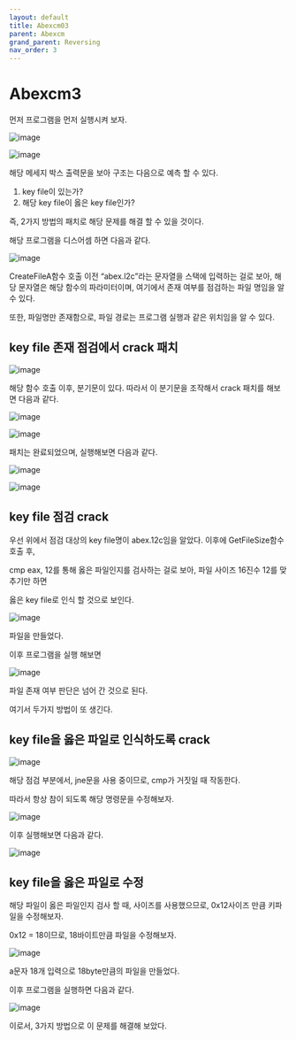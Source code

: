 ```yaml
---
layout: default
title: Abexcm03
parent: Abexcm
grand_parent: Reversing
nav_order: 3
---
```


# Abexcm3

먼저 프로그램을 먼저 실행시켜 보자.

![image](/assets/images/Abexcm03/Abexcm03.png)

![image](/assets/images/Abexcm03/Abexcm031.png)

해당 메세지 박스 출력문을 보아 구조는 다음으로 예측 할 수 있다.

1. key file이 있는가?
2. 해당 key file이 옳은 key file인가?

즉, 2가지 방법의 패치로 해당 문제를 해결 할 수 있을 것이다.

해당 프로그램을 디스어셈 하면 다음과 같다.

![image](/assets/images/Abexcm03/Abexcm032.png)

CreateFileA함수 호출 이전 “abex.l2c”라는 문자열을 스택에 입력하는 걸로 보아, 해당 문자열은 해당 함수의 파라미터이며, 여기에서 존재 여부를 점검하는 파일 명임을 알 수 있다.

또한, 파일명만 존재함으로, 파일 경로는 프로그램 실행과 같은 위치임을 알 수 있다.

## key file 존재 점검에서 crack 패치

![image](/assets/images/Abexcm03/Abexcm033.png)

해당 함수 호출 이후, 분기문이 있다. 따라서 이 분기문을 조작해서 crack 패치를 해보면 다음과 같다.

![image](/assets/images/Abexcm03/Abexcm034.png)

![image](/assets/images/Abexcm03/Abexcm035.png)

패치는 완료되었으며, 실행해보면 다음과 같다.

![image](/assets/images/Abexcm03/Abexcm036.png)

![image](/assets/images/Abexcm03/Abexcm037.png)

## key file 점검 crack

우선 위에서 점검 대상의 key file명이 abex.12c임을 알았다. 이후에 GetFileSize함수 호출 후, 

cmp eax, 12를 통해 옳은 파일인지를 검사하는 걸로 보아, 파일 사이즈 16진수 12를 맞추기만 하면

옳은 key file로 인식 할 것으로 보인다.

![image](/assets/images/Abexcm03/Abexcm038.png)

파일을 만들었다.

이후 프로그램을 실행 해보면

![image](/assets/images/Abexcm03/Abexcm039.png)

파일 존재 여부 판단은 넘어 간 것으로 된다.

여기서 두가지 방법이 또 생긴다.

## key file을 옳은 파일로 인식하도록 crack

![image](/assets/images/Abexcm03/Abexcm0310.png)

해당 점검 부분에서, jne문을 사용 중이므로, cmp가 거짓일 때 작동한다.

따라서 항상 참이 되도록 해당 명령문을 수정해보자.

![image](/assets/images/Abexcm03/Abexcm0311.png)

이후 실행해보면 다음과 같다.

![image](/assets/images/Abexcm03/Abexcm0312.png)

## key file을 옳은 파일로 수정

해당 파일이 옳은 파일인지 검사 할 때, 사이즈를 사용했으므로, 0x12사이즈 만큼 키파일을 수정해보자.

0x12 = 18이므로, 18바이트만큼 파일을 수정해보자.

![image](/assets/images/Abexcm03/Abexcm0313.png)

a문자 18개 입력으로 18byte만큼의 파일을 만들었다.

이후 프로그램을 실행하면 다음과 같다.

![image](/assets/images/Abexcm03/Abexcm0314.png)

이로서, 3가지 방법으로 이 문제를 해결해 보았다.

